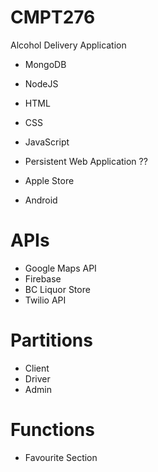 # CMPT276
Alcohol Delivery Application
- MongoDB
- NodeJS
- HTML
- CSS
- JavaScript

- Persistent Web Application ??
- Apple Store
- Android

# APIs
- Google Maps API
- Firebase
- BC Liquor Store
- Twilio API

# Partitions
- Client
- Driver
- Admin

# Functions
- Favourite Section

